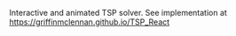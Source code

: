 Interactive and animated TSP solver. See implementation at https://griffinmclennan.github.io/TSP_React
